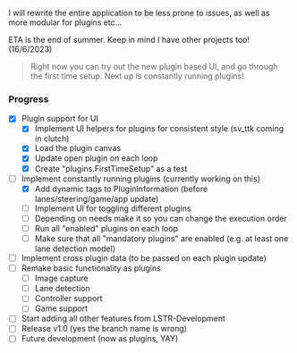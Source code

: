 I will rewrite the entire application to be less prone to issues, as well as more modular for plugins etc...

ETA is the end of summer. Keep in mind I have other projects too! (16/6/2023)

> Right now you can try out the new plugin based UI, and go through the first time setup. Next up is constantly running plugins!

### Progress

- [x] Plugin support for UI
  - [x] Implement UI helpers for plugins for consistent style (sv_ttk coming in clutch)
  - [x] Load the plugin canvas
  - [x] Update open plugin on each loop
  - [x] Create "plugins.FirstTimeSetup" as a test
- [ ] Implement constantly running plugins (currently working on this)
  - [x] Add dynamic tags to PluginInformation (before lanes/steering/game/app update)
  - [ ] Implement UI for toggling different plugins
  - [ ] Depending on needs make it so you can change the execution order
  - [ ] Run all "enabled" plugins on each loop
  - [ ] Make sure that all "mandatory plugins" are enabled (e.g. at least one lane detection model)
- [ ] Implement cross plugin data (to be passed on each plugin update)
- [ ] Remake basic functionality as plugins
  - [ ] Image capture
  - [ ] Lane detection
  - [ ] Controller support
  - [ ] Game support
- [ ] Start adding all other features from LSTR-Development
- [ ] Release v1.0 (yes the branch name is wrong)
- [ ] Future development (now as plugins, YAY)
